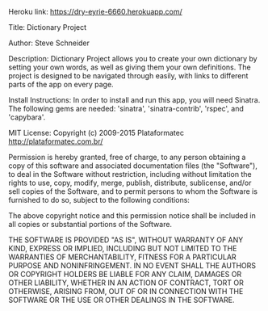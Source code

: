 Heroku link: https://dry-eyrie-6660.herokuapp.com/

Title: Dictionary Project

Author: Steve Schneider

Description: Dictionary Project allows you to create your own dictionary by setting your own words,
  as well as giving them your own definitions. The project is designed to be navigated through easily,
  with links to different parts of the app on every page.
  
Install Instructions: In order to install and run this app, you will need Sinatra. The following gems
  are needed: 'sinatra', 'sinatra-contrib', 'rspec', and 'capybara'.
  
MIT License: Copyright (c) 2009-2015 Plataformatec http://plataformatec.com.br/

Permission is hereby granted, free of charge, to any person obtaining a copy of this software and associated documentation files (the "Software"), to deal in the Software without restriction, including without limitation the rights to use, copy, modify, merge, publish, distribute, sublicense, and/or sell copies of the Software, and to permit persons to whom the Software is furnished to do so, subject to the following conditions:

The above copyright notice and this permission notice shall be included in all copies or substantial portions of the Software.

THE SOFTWARE IS PROVIDED "AS IS", WITHOUT WARRANTY OF ANY KIND, EXPRESS OR IMPLIED, INCLUDING BUT NOT LIMITED TO THE WARRANTIES OF MERCHANTABILITY, FITNESS FOR A PARTICULAR PURPOSE AND NONINFRINGEMENT. IN NO EVENT SHALL THE AUTHORS OR COPYRIGHT HOLDERS BE LIABLE FOR ANY CLAIM, DAMAGES OR OTHER LIABILITY, WHETHER IN AN ACTION OF CONTRACT, TORT OR OTHERWISE, ARISING FROM, OUT OF OR IN CONNECTION WITH THE SOFTWARE OR THE USE OR OTHER DEALINGS IN THE SOFTWARE.

